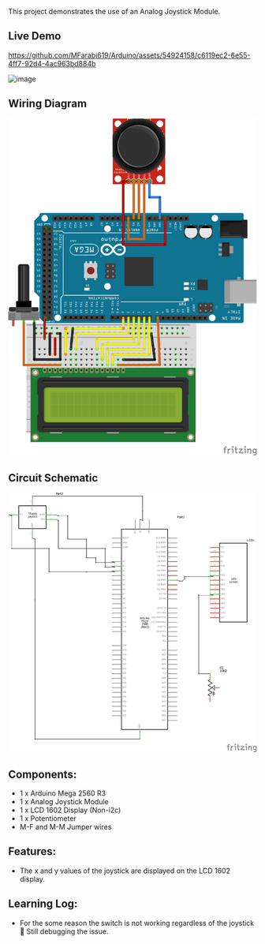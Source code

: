 This project demonstrates the use of an Analog Joystick Module.

## Live Demo
[comment]: # (insert video in the next line)


https://github.com/MFarabi619/Arduino/assets/54924158/c6119ec2-6e55-4ff7-92d4-4ac963bd884b


![image](https://github.com/MFarabi619/Arduino/assets/54924158/a2e81c71-90bc-45ce-a03c-134194065fa3)


## Wiring Diagram
![Image of Circuit](https://github.com/MFarabi619/Arduino/blob/main/Analog%20Joystick%20Module/Analog%20Joystick%20Module%20Wiring%20Diagram.png?raw=true)

## Circuit Schematic
![image](https://github.com/MFarabi619/Arduino/blob/main/Analog%20Joystick%20Module/Analog%20Joystick%20Module%20Circuit%20Schematic.png?raw=true)

## Components:
- 1 x Arduino Mega 2560 R3
- 1 x Analog Joystick Module
- 1 x LCD 1602 Display (Non-i2c)
- 1 x Potentiometer
- M-F and M-M Jumper wires

## Features:
- The x and y values of the joystick are displayed on the LCD 1602 display.

## Learning Log:
- For the some reason the switch is not working regardless of the joystick🤷 Still debugging the issue. 
